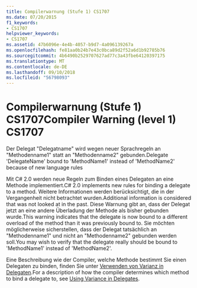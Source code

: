 ```yaml
---
title: Compilerwarnung (Stufe 1) CS1707
ms.date: 07/20/2015
f1_keywords:
- CS1707
helpviewer_keywords:
- CS1707
ms.assetid: 47b6096e-4e4b-4057-b9d7-4a096139267a
ms.openlocfilehash: fe81aa0b24b7e43c0bca89d2f52a6d1b92785b76
ms.sourcegitcommit: 4b6490b2529707627ad77c3a43fbe64120397175
ms.translationtype: MT
ms.contentlocale: de-DE
ms.lasthandoff: 09/10/2018
ms.locfileid: "56798093"
---
```

# <a name="compiler-warning-level-1-cs1707"></a><span data-ttu-id="c32de-102">Compilerwarnung (Stufe 1) CS1707</span><span class="sxs-lookup"><span data-stu-id="c32de-102">Compiler Warning (level 1) CS1707</span></span>
<span data-ttu-id="c32de-103">Der Delegat "Delegatname" wird wegen neuer Sprachregeln an "Methodenname1" statt an "Methodenname2" gebunden.</span><span class="sxs-lookup"><span data-stu-id="c32de-103">Delegate 'DelegateName' bound to 'MethodName1' instead of 'MethodName2' because of new language rules</span></span>  
  
 <span data-ttu-id="c32de-104">Mit C# 2.0 werden neue Regeln zum Binden eines Delegaten an eine Methode implementiert.</span><span class="sxs-lookup"><span data-stu-id="c32de-104">C# 2.0 implements new rules for binding a delegate to a method.</span></span> <span data-ttu-id="c32de-105">Weitere Informationen werden berücksichtigt, die in der Vergangenheit nicht betrachtet wurden.</span><span class="sxs-lookup"><span data-stu-id="c32de-105">Additional information is considered that was not looked at in the past.</span></span> <span data-ttu-id="c32de-106">Diese Warnung gibt an, dass der Delegat jetzt an eine andere Überladung der Methode als bisher gebunden wurde.</span><span class="sxs-lookup"><span data-stu-id="c32de-106">This warning indicates that the delegate is now bound to a different overload of the method than it was previously bound to.</span></span> <span data-ttu-id="c32de-107">Sie möchten möglicherweise sicherstellen, dass der Delegat tatsächlich an "Methodenname1" und nicht an "Methodenname2" gebunden werden soll.</span><span class="sxs-lookup"><span data-stu-id="c32de-107">You may wish to verify that the delegate really should be bound to 'MethodName1' instead of 'MethodName2'.</span></span>  
  
 <span data-ttu-id="c32de-108">Eine Beschreibung wie der Compiler, welche Methode bestimmt Sie einen Delegaten zu binden, finden Sie unter [Verwenden von Varianz in Delegaten](../../csharp/programming-guide/concepts/covariance-contravariance/using-variance-in-delegates.md).</span><span class="sxs-lookup"><span data-stu-id="c32de-108">For a description of how the compiler determines which method to bind a delegate to, see [Using Variance in Delegates](../../csharp/programming-guide/concepts/covariance-contravariance/using-variance-in-delegates.md).</span></span>
